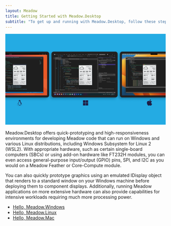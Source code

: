 ```yaml
---
layout: Meadow
title: Getting Started with Meadow.Desktop
subtitle: "To get up and running with Meadow.Desktop, follow these steps:"
---
```


![Meadow Meadow.Desktop Windows macOS Linux](wildernesslabs-meadow-desktop.jpg)

Meadow.Desktop offers quick-prototyping and high-responsiveness environments for developing Meadow code that can run on Windows and various Linux distributions, including Windows Subsystem for Linux 2 (WSL2). With appropriate hardware, such as certain single-board computers (SBCs) or using add-on hardware like FT232H modules, you can even access general-purpose input/output (GPIO) pins, SPI, and I2C as you would on a Meadow Feather or Core-Compute module.

You can also quickly prototype graphics using an emulated IDisplay object that renders to a standard window on your Windows machine before deploying them to component displays. Additionally, running Meadow applications on more extensive hardware can also provide capabilities for intensive workloads requiring much more processing power.

* [Hello, Meadow.Windows](../Getting_Started_Meadow.Desktop/Getting_Started_Windows/index.md)
* [Hello, Meadow.Linux](../Getting_Started_Meadow.Desktop/Getting_Started_Linux/index.md)
* [Hello, Meadow.Mac](../Getting_Started_Meadow.Desktop/Getting_Started_Mac/index.md)
